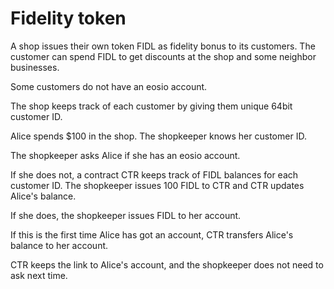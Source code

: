 

Fidelity token
==============

A shop issues their own token FIDL as fidelity bonus to its customers.
The customer can spend FIDL to get discounts at the shop and some
neighbor businesses.

Some customers do not have an eosio account.

The shop keeps track of each customer by giving them unique 64bit
customer ID.

Alice spends $100 in the shop. The shopkeeper knows her customer ID.

The shopkeeper asks Alice if she has an eosio account. 

If she does not, a contract CTR keeps track of FIDL balances for each
customer ID. The shopkeeper issues 100 FIDL to CTR and CTR updates
Alice's balance.

If she does, the shopkeeper issues FIDL to her account.

If this is the first time Alice has got an account, CTR transfers
Alice's balance to her account.

CTR keeps the link to Alice's account, and the shopkeeper does not need
to ask next time.


















